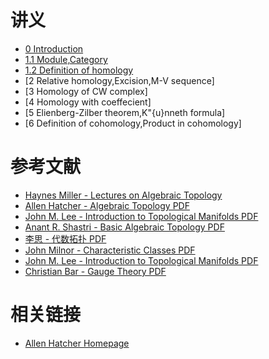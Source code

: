 # 讲义
- [0 Introduction ](/static/pdfs/0.intro-to-algebraic-topology.pdf)
- [1.1 Module,Category ](/static/pdfs/1.1-modules-categories.pdf)
- [1.2 Definition of homology ](/static/pdfs/1.2-homology-groups.pdf)
- [2 Relative homology,Excision,M-V sequence]
- [3 Homology of CW complex]
- [4 Homology with coeffecient]
- [5 Elienberg-Zilber theorem,K\"{u}nneth formula]
- [6 Definition of cohomology,Product in cohomology]
# 参考文献
- [Haynes Miller - Lectures on Algebraic Topology](/static/pdfs/AT%20Miller.pdf)
- [Allen Hatcher - Algebraic Topology PDF](/static/pdfs/AT%20hatcher.pdf)
- [John M. Lee - Introduction to Topological Manifolds PDF](/static/pdfs/TM%20Lee.pdf)
- [Anant R. Shastri - Basic Algebraic Topology PDF](/static/pdfs/AT%20Shastri.pdf)
- [李思 - 代数拓扑 PDF](/static/pdfs/AT%20李思.pdf)
- [John Milnor - Characteristic Classes PDF](/static/pdfs/characteristic-classes.pdf)
- [John M. Lee - Introduction to Topological Manifolds PDF](/static/pdfs/TM%20Lee.pdf)
- [Christian Bar - Gauge Theory  PDF](/static/pdfs/Gauge%20theory%20Bar.pdf)

# 相关链接
- [Allen Hatcher Homepage](https://pi.math.cornell.edu/~hatcher/)
